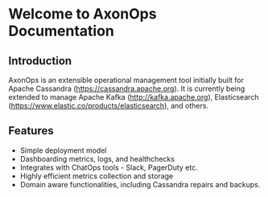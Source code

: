 # Welcome to AxonOps Documentation

## Introduction

AxonOps is an extensible operational management tool initially built for Apache Cassandra (https://cassandra.apache.org). It is currently being extended to manage Apache Kafka (http://kafka.apache.org), Elasticsearch (https://www.elastic.co/products/elasticsearch), and others.

## Features

* Simple deployment model
* Dashboarding metrics, logs, and healthchecks
* Integrates with ChatOps tools - Slack, PagerDuty etc.
* Highly efficient metrics collection and storage
* Domain aware functionalities, including Cassandra repairs and backups.
